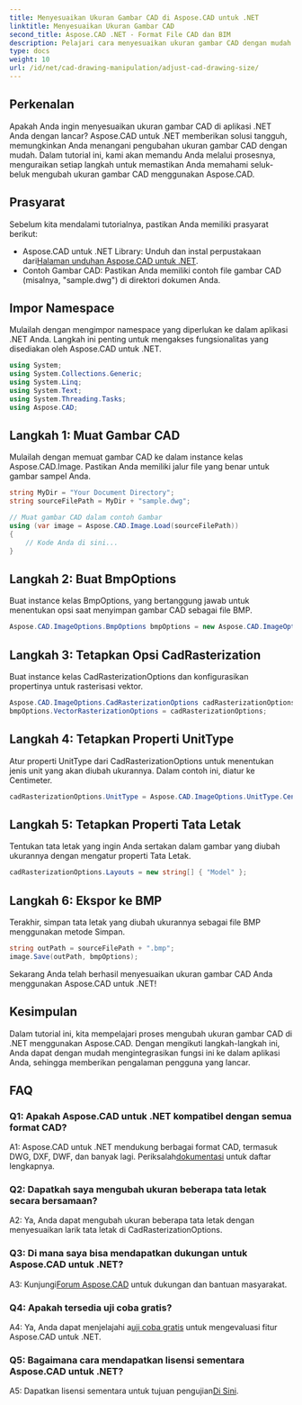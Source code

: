 ```yaml
---
title: Menyesuaikan Ukuran Gambar CAD di Aspose.CAD untuk .NET
linktitle: Menyesuaikan Ukuran Gambar CAD
second_title: Aspose.CAD .NET - Format File CAD dan BIM
description: Pelajari cara menyesuaikan ukuran gambar CAD dengan mudah di .NET menggunakan Aspose.CAD. Ikuti panduan langkah demi langkah kami untuk mengubah ukuran dengan lancar.
type: docs
weight: 10
url: /id/net/cad-drawing-manipulation/adjust-cad-drawing-size/
---
```

## Perkenalan

Apakah Anda ingin menyesuaikan ukuran gambar CAD di aplikasi .NET Anda dengan lancar? Aspose.CAD untuk .NET memberikan solusi tangguh, memungkinkan Anda menangani pengubahan ukuran gambar CAD dengan mudah. Dalam tutorial ini, kami akan memandu Anda melalui prosesnya, menguraikan setiap langkah untuk memastikan Anda memahami seluk-beluk mengubah ukuran gambar CAD menggunakan Aspose.CAD.

## Prasyarat

Sebelum kita mendalami tutorialnya, pastikan Anda memiliki prasyarat berikut:

- Aspose.CAD untuk .NET Library: Unduh dan instal perpustakaan dari[Halaman unduhan Aspose.CAD untuk .NET](https://releases.aspose.com/cad/net/).
- Contoh Gambar CAD: Pastikan Anda memiliki contoh file gambar CAD (misalnya, "sample.dwg") di direktori dokumen Anda.

## Impor Namespace

Mulailah dengan mengimpor namespace yang diperlukan ke dalam aplikasi .NET Anda. Langkah ini penting untuk mengakses fungsionalitas yang disediakan oleh Aspose.CAD untuk .NET.

```csharp
using System;
using System.Collections.Generic;
using System.Linq;
using System.Text;
using System.Threading.Tasks;
using Aspose.CAD;
```

## Langkah 1: Muat Gambar CAD

Mulailah dengan memuat gambar CAD ke dalam instance kelas Aspose.CAD.Image. Pastikan Anda memiliki jalur file yang benar untuk gambar sampel Anda.

```csharp
string MyDir = "Your Document Directory";
string sourceFilePath = MyDir + "sample.dwg";

// Muat gambar CAD dalam contoh Gambar
using (var image = Aspose.CAD.Image.Load(sourceFilePath))
{
    // Kode Anda di sini...
}
```

## Langkah 2: Buat BmpOptions

Buat instance kelas BmpOptions, yang bertanggung jawab untuk menentukan opsi saat menyimpan gambar CAD sebagai file BMP.

```csharp
Aspose.CAD.ImageOptions.BmpOptions bmpOptions = new Aspose.CAD.ImageOptions.BmpOptions();
```

## Langkah 3: Tetapkan Opsi CadRasterization

Buat instance kelas CadRasterizationOptions dan konfigurasikan propertinya untuk rasterisasi vektor.

```csharp
Aspose.CAD.ImageOptions.CadRasterizationOptions cadRasterizationOptions = new Aspose.CAD.ImageOptions.CadRasterizationOptions();
bmpOptions.VectorRasterizationOptions = cadRasterizationOptions;
```

## Langkah 4: Tetapkan Properti UnitType

Atur properti UnitType dari CadRasterizationOptions untuk menentukan jenis unit yang akan diubah ukurannya. Dalam contoh ini, diatur ke Centimeter.

```csharp
cadRasterizationOptions.UnitType = Aspose.CAD.ImageOptions.UnitType.Centimeter;
```

## Langkah 5: Tetapkan Properti Tata Letak

Tentukan tata letak yang ingin Anda sertakan dalam gambar yang diubah ukurannya dengan mengatur properti Tata Letak.

```csharp
cadRasterizationOptions.Layouts = new string[] { "Model" };
```

## Langkah 6: Ekspor ke BMP

Terakhir, simpan tata letak yang diubah ukurannya sebagai file BMP menggunakan metode Simpan.

```csharp
string outPath = sourceFilePath + ".bmp";
image.Save(outPath, bmpOptions);
```

Sekarang Anda telah berhasil menyesuaikan ukuran gambar CAD Anda menggunakan Aspose.CAD untuk .NET!

## Kesimpulan

Dalam tutorial ini, kita mempelajari proses mengubah ukuran gambar CAD di .NET menggunakan Aspose.CAD. Dengan mengikuti langkah-langkah ini, Anda dapat dengan mudah mengintegrasikan fungsi ini ke dalam aplikasi Anda, sehingga memberikan pengalaman pengguna yang lancar.

## FAQ

### Q1: Apakah Aspose.CAD untuk .NET kompatibel dengan semua format CAD?

 A1: Aspose.CAD untuk .NET mendukung berbagai format CAD, termasuk DWG, DXF, DWF, dan banyak lagi. Periksalah[dokumentasi](https://reference.aspose.com/cad/net/) untuk daftar lengkapnya.

### Q2: Dapatkah saya mengubah ukuran beberapa tata letak secara bersamaan?

A2: Ya, Anda dapat mengubah ukuran beberapa tata letak dengan menyesuaikan larik tata letak di CadRasterizationOptions.

### Q3: Di mana saya bisa mendapatkan dukungan untuk Aspose.CAD untuk .NET?

 A3: Kunjungi[Forum Aspose.CAD](https://forum.aspose.com/c/cad/19) untuk dukungan dan bantuan masyarakat.

### Q4: Apakah tersedia uji coba gratis?

 A4: Ya, Anda dapat menjelajahi a[uji coba gratis](https://releases.aspose.com/) untuk mengevaluasi fitur Aspose.CAD untuk .NET.

### Q5: Bagaimana cara mendapatkan lisensi sementara Aspose.CAD untuk .NET?

 A5: Dapatkan lisensi sementara untuk tujuan pengujian[Di Sini](https://purchase.aspose.com/temporary-license/).